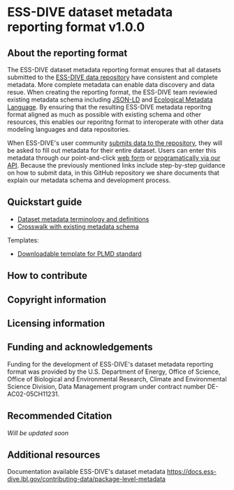 # ESS-DIVE dataset metadata reporting format v1.0.0

## About the reporting format
The ESS-DIVE dataset metadata reporting format ensures that all datasets submitted to the [ESS-DIVE data repository](https://ess-dive.lbl.gov/) have consistent and complete metadata. More complete metadata can enable data discovery and data resue. When creating the reporting format, the ESS-DIVE team reviewied existing metadata schema including [JSON-LD](https://json-ld.org/) and [Ecological Metadata Language](https://eml.ecoinformatics.org/). By ensuring that the resulting ESS-DIVE metadata reporitng format aligned as much as possible with existing schema and other resources, this enables our reporitng format to interoperate with other data modeling languages and data repositories.

When ESS-DIVE's user community [submits data to the repository](https://data.ess-dive.lbl.gov/submit), they will be asked to fill out metadata for their entire dataset. Users can enter this metadata through our point-and-click [web form](https://docs.ess-dive.lbl.gov/contributing-data/data-submission-guidelines/complete-guide) or [programatically via our API](https://docs.ess-dive.lbl.gov/contributing-data/data-submission-guidelines/package-service-tutorial).  Because the previously mentioned links include step-by-step guidance on how to submit data, in this GitHub repository we share documents that explain our metadata schema and development process.

## Quickstart guide
- [Dataset metadata terminology and definitions](specifications/plmd-guide.md)
- [Crosswalk with existing metadata schema](specifications/plmd-crosswalk.md)

Templates:
- [Downloadable template for PLMD standard](/templates/plmd-template.md)



## How to contribute  

## Copyright information  

## Licensing information  

## Funding and acknowledgements  
Funding for the development of ESS-DIVE's dataset metadata reporting format was provided by the U.S. Department of Energy, Office of Science, Office of Biological and Environmental Research, Climate and Environmental Science Division, Data Management program under contract number DE-AC02-05CH11231.

## Recommended Citation  
*Will be updated soon*

## Additional resources
Documentation available ESS-DIVE's dataset metadata https://docs.ess-dive.lbl.gov/contributing-data/package-level-metadata
